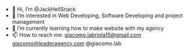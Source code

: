 - 👋 Hi, I’m @JackHellSnack
- 👀 I’m interested in Web Developing, Software Developing and project management
- 🌱 I’m currently learning how to make website with my agency
- 📫 How to reach me:
    giacomo.labriola15@gmail.com
    giacomo@leaderagency.com
    @giacomo.lab

<!---
JackHellSnack/JackHellSnack is a ✨ special ✨ repository because its `README.md` (this file) appears on your GitHub profile.
You can click the Preview link to take a look at your changes.
--->
